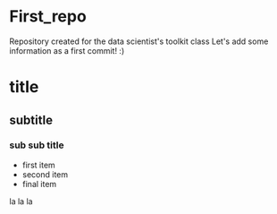 # First_repo
Repository created for the data scientist's toolkit class
Let's add some information as a first commit! :)

# title
## subtitle
### sub sub title

* first item
* second item
* final item

la la la
